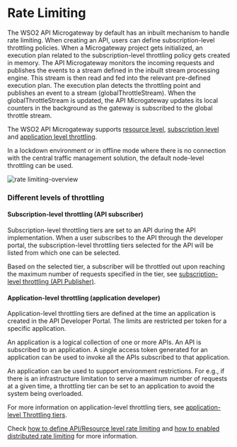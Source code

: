 # Rate Limiting

The WSO2 API Microgateway by default has an inbuilt mechanism to handle rate limiting. When creating an API, users can define subscription-level throttling policies. When a Microgateway project gets initialized, an execution plan related to the subscription-level throttling policy gets created in memory. The API Microgateway monitors the incoming requests and publishes the events to a stream defined in the inbuilt stream processing engine. This stream is then read and fed into the relevant pre-defined execution plan. The execution plan detects the throttling point and publishes an event to a stream (globalThrottleStream). When the globalThrottleStream is updated, the API Microgateway updates its local counters in the background as the gateway is subscribed to the global throttle stream.

The WSO2 API Microgateway supports [resource level]({{base_path}}/how-tos/rate-limiting/adding-throttling-policies/), [subscription level](#subscription-level-throttling-api-subscriber) and [application level throttling](#application-level-throttling-application-developer).

In a lockdown environment or in offline mode where there is no connection with the central traffic management solution, the default node-level throttling can be used.

![rate limiting-overview]({{base_path}}/assets/img/how-tos/rate-limiting-overview.jpg)

### Different levels of throttling

#### Subscription-level throttling (API subscriber)

Subscription-level throttling tiers are set to an API during the API implementation. When a user subscribes to the API through the developer portal, the subscription-level throttling tiers selected for the API will be listed from which one can be selected.

Based on the selected tier, a subscriber will be throttled out upon reaching the maximum number of requests specified in the tier, see [subscription-level throttling (API Publisher)]({{apim_path}}/learn/rate-limiting/setting-throttling-limits/#subscription-level-throttling-api-publisher).

#### Application-level throttling (application developer)

Application-level throttling tiers are defined at the time an application is created in the API Developer Portal. The limits are restricted per token for a specific application.

An application is a logical collection of one or more APIs. An API is subscribed to an application. A single access token generated for an application can be used to invoke all the APIs subscribed to that application.

An application can be used to support environment restrictions. For e.g., if there is an infrastructure limitation to serve a maximum number of requests at a given time, a throttling tier can be set to an application to avoid the system being overloaded.

For more information on application-level throttling tiers, see [application-level Throttling tiers]({{apim_path}}/learn/rate-limiting/setting-throttling-limits/#application-level-throttling-application-developer).

Check [how to define API/Resource level rate limiting]({{base_path}}/how-tos/rate-limiting/adding-throttling-policies) and [how to enabled distributed rate limiting](https://mg.docs.wso2.com/en/latest/how-tos/rate-limiting/distributed-throttling/#enabling-distributed-throttling) for more information.
